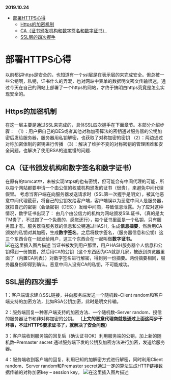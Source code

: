 **2019.10.24**

   * [部署HTTPS心得](#部署https心得)
      * [Https的加密机制](#https的加密机制)
      * [CA（证书颁发机构和数字签名和数字证书）](#ca证书颁发机构和数字签名和数字证书)
      * [SSL层的四次握手](#ssl层的四次握手)
      
# 部署HTTPS心得
以前都讲https是安全的，也知道有一个ssl层是在表示层的来完成安全。但总被一些公钥啊，私钥，证书什么的弄混，也对网站中表单的数据明文密文传输很迷，通过今天在自己的网站上部署了一个https的网站，才终于搞明白https究竟是怎么实现安全的。
## Https的加密机制
 在这一层主要是通过SSL来完成的，具体SSL四次握手在下面章节。本部分介绍步骤：
 （1）：用户把自己的DES或者其他对称加密算法的密钥通过服务器的公钥加密后发给服务器，服务器用私钥解密，也获取了对称加密的密钥
  （2）：两边通过对称加密体制的密钥进行传播
  （3）：解决了维护不变的对称密钥的管理困难和安全问题，也解决了使用RSA的速度慢的问题.
## CA（证书颁发机构和数字签名和数字证书）
在原有的tomcat中，未被实现https的也有密钥，但可能会有中间代理的可能，所以每个网站都要申请一个由公信的权威机构颁发的证书（很贵），来避免中间代理假冒。
考虑当客户端在向服务器发送请求时（SSL第一次握手是明文），被其他恶意中间代理截获，将自己的公钥发给客户端，客户端误以为恶意中间人是服务器，就把自己的密钥（会话密钥（DES））发给中间商，导致信息泄露。为了应对这种情况，数字证书出现了：
由几个由公信力的机构为网站颁发SSL证书，（真的是太TM贵了，不过蹭了一个免费的，感觉还行），每个证书里面是一个私钥，只有服务器才有。服务器将服务器的信息和公钥通过HASH，生成**信息摘要**，然后用CA颁发的私钥对其加密，生成**数字签名**。之后将数字签名，（服务器信息和公钥）这三个东西合在一起发给用户，这三个东西合在一起叫做**数字证书。**
![在这里插入图片描述](https://imgconvert.csdnimg.cn/aHR0cHM6Ly91c2VyLWdvbGQtY2RuLnhpdHUuaW8vMjAxOS8xLzUvMTY4MWMzNWE0NGQyNDAwMA?x-oss-process=image/format,png)
当证书被发到用户那里，用户HASH服务器个人信息和公钥得到一份摘要，然后用CA的公钥（这个东西因为CA就那几家，被嵌到浏览器里面了（内置CA列表））对数字签名进行解密，得到另一份摘要。两份摘要相同，服务器身份即得到确认。恶意中间人没有CA的私钥，不可能成功。

## SSL层的四次握手
1：客户端请求建立SSL链接，并向服务端发送一个随机数–Client random和客户端支持的加密方法，比如RSA公钥加密，此时是明文传输。

2：服务端回复一种客户端支持的加密方法、一个随机数–Server random、授信的服务器证书和非对称加密的公钥。
**（上文的恶意代理商就是通过上面这两步干坏事，不过HTTPS要求证书了，就解决了安全问题）**

3：客户端收到服务端的回复后（确认证书OK）利用服务端的公钥，加上新的随机数–Premaster secret 通过服务端下发的公钥及加密方法进行加密，发送给服务器。

4：服务端收到客户端的回复，利用已知的加解密方式进行解密，同时利用Client random、Server random和Premaster secret通过一定的算法生成HTTP链接数据传输的对称加密key – session key。
![在这里插入图片描述](https://img-blog.csdn.net/20180406210509730?watermark/2/text/aHR0cHM6Ly9ibG9nLmNzZG4ubmV0L2Nfa2l0ZQ==/font/5a6L5L2T/fontsize/400/fill/I0JBQkFCMA==/dissolve/70)
